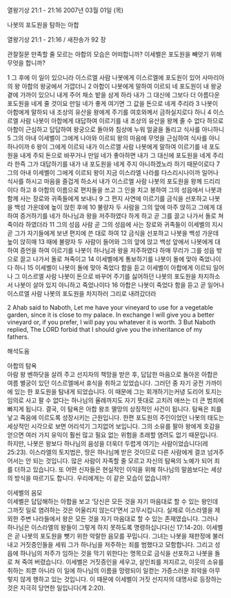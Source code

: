열왕기상 21:1 - 21:16 
2007년 03월 01일 (목)

나봇의 포도원을 탐하는 아합



열왕기상 21:1 - 21:16 / 새찬송가 92 장


관찰질문
만족할 줄 모르는 아합의 모습은 어떠합니까?
이세벨은 포도원을 빼앗기 위해 무엇을 합니까? 

1 그 후에 이 일이 있으니라 이스르엘 사람 나봇에게 이스르엘에 포도원이 있어 사마리아의 왕 아합의 왕궁에서 가깝더니 2 아합이 나봇에게 말하여 이르되 네 포도원이 내 왕궁 곁에 가까이 있으니 내게 주어 채소 밭을 삼게 하라 내가 그 대신에 그보다 더 아름다운 포도원을 네게 줄 것이요 만일 네가 좋게 여기면 그 값을 돈으로 네게 주리라 3 나봇이 아합에게 말하되 내 조상의 유산을 왕에게 주기를 여호와께서 금하실지로다 하니 4 이스르엘 사람 나봇이 아합에게 대답하여 이르기를 내 조상의 유산을 왕께 줄 수 없다 하므로 아합이 근심하고 답답하여 왕궁으로 돌아와 침상에 누워 얼굴을 돌리고 식사를 아니하니 5 그의 아내 이세벨이 그에게 나아와 이르되 왕의 마음에 무엇을 근심하여 식사를 아니하나이까 6 왕이 그에게 이르되 내가 이스르엘 사람 나봇에게 말하여 이르기를 네 포도원을 내게 주되 돈으로 바꾸거나 만일 네가 좋아하면 내가 그 대신에 포도원을 네게 주리라 한즉 그가 대답하기를 내가 내 포도원을 네게 주지 아니하겠노라 하기 때문이로다 7 그의 아내 이세벨이 그에게 이르되 왕이 지금 이스라엘 나라를 다스리시나이까 일어나 식사를 하시고 마음을 즐겁게 하소서 내가 이스르엘 사람 나봇의 포도원을 왕께 드리리이다 하고 8 아합의 이름으로 편지들을 쓰고 그 인을 치고 봉하여 그의 성읍에서 나봇과 함께 사는 장로와 귀족들에게 보내니 9 그 편지 사연에 이르기를 금식을 선포하고 나봇을 백성 가운데에 높이 앉힌 후에 10 불량자 두 사람을 그의 앞에 마주 앉히고 그에게 대하여 증거하기를 네가 하나님과 왕을 저주하였다 하게 하고 곧 그를 끌고 나가서 돌로 쳐죽이라 하였더라 11 그의 성읍 사람 곧 그의 성읍에 사는 장로와 귀족들이 이세벨의 지시 곧 그가 자기들에게 보낸 편지에 쓴 대로 하여 12 금식을 선포하고 나봇을 백성 가운데 높이 앉히매 13 때에 불량자 두 사람이 들어와 그의 앞에 앉고 백성 앞에서 나봇에게 대하여 증언을 하여 이르기를 나봇이 하나님과 왕을 저주하였다 하매 무리가 그를 성읍 밖으로 끌고 나가서 돌로 쳐죽이고 14 이세벨에게 통보하기를 나봇이 돌에 맞아 죽었나이다 하니 
15 이세벨이 나봇이 돌에 맞아 죽었다 함을 듣고 이세벨이 아합에게 이르되 일어나 그 이스르엘 사람 나봇이 돈으로 바꾸어 주기를 싫어하던 나봇의 포도원을 차지하소서 나봇이 살아 있지 아니하고 죽었나이다 16 아합은 나봇이 죽었다 함을 듣고 곧 일어나 이스르엘 사람 나봇의 포도원을 차지하러 그리로 내려갔더라  

2 Ahab said to Naboth, Let me have your vineyard to use for a vegetable garden, since it is close to my palace. In exchange I will give you a better vineyard or, if you prefer, I will pay you whatever it is worth. 3 But Naboth replied, The LORD forbid that I should give you the inheritance  of my fathers.

해석도움





아합의 탐욕  
아람 왕 벤하닷을 살려 주고 선지자의 책망을 받은 후, 답답한 마음으로 돌아온 아합은 여름 별궁이 있던 이스르엘에서 휴식을 취하고 있었습니다. 그러던 중 자기 궁전 가까이에 있는 한 포도원을 탐내게 되었습니다. 이 때문에 그는 회개하기는커녕 도리어 토지는 임의로 사고 팔 수 없다는 하나님의 율례까지도 자기 뜻대로 고치려 애쓰는 더 큰 범죄에 빠지게 됩니다. 결국, 이 탐욕은 아합 왕조 멸망의 상징적인 사건이 됩니다. 탐욕은 죄를 낳고 죽음에 이르도록 성장시키는 근원입니다. 한편 포도원의 주인이었던 나봇의 태도는 세상적인 시각으로 보면 어리석기 그지없어 보입니다. 그의 소유를 팔아 왕에게 호감을 얻으면 여러 가지 유익이 훨씬 많고 필요 없는 위험을 초래할 염려도 없기 때문입니다. 하지만, 나봇은 왕보다 하나님의 음성을 더욱더 두렵게 여기는 사람이었습니다(레 25:23). 이스라엘의 토지법은, 땅은 하나님께 받은 것이므로 다른 사람에게 결코 넘겨주어서는 안 되는 것입니다. 많은 사람이 자족할 줄 모르고 자신의 탐욕의 노예가 되어 죄를 더하고 있습니다. 또 어떤 신자들은 현실적인 이익을 위해 하나님의 말씀보다는 세상의 방식을 따르기도 합니다. 우리에게는 이 같은 모습이 없습니까? 

이세벨의 음모  
이세벨은 답답해하는 아합을 보고 ‘당신은 모든 것을 자기 마음대로 할 수 있는 왕인데 그까짓 일로 염려하는 것은 어울리지 않는다’면서 고무시킵니다. 실제로 이스라엘을 제외한 주변 나라들에서 왕은 모든 것을 자기 마음대로 할 수 있는 존재였습니다. 그러나 하나님은 이스라엘의 왕들이 그렇게 하지 못하도록 명령하십니다(신 17:14-20). 이세벨은 곧 나봇의 포도원을 뺏기 위한 악랄한 음모를 꾸밉니다. 그녀는 나봇을 재판정에 불러내고 거짓증인들을 세워 그가 하나님을 저주하는 죄를 범했다고 모함합니다. 그리고 성읍에 하나님의 저주가 임하는 것을 막기 위한다는 명목으로 금식을 선포하고 나봇을 돌로 쳐 죽여 버렸습니다. 이세벨은 거짓증인을 세우고, 살인죄를 저지르고, 이웃의 소유를 취하는 죄뿐 아니라 이 일에 하나님의 이름을 망령되이 일컫는 가증스러운 죄악을 아무렇지 않게 행하고 있는 것입니다. 이 때문에 이세벨이 거짓 선지자의 대명사로 등장하는 것은 지극히 당연한 일입니다(계 2:20).